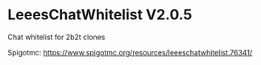 # LeeesChatWhitelist V2.0.5
Chat whitelist for 2b2t clones

Spigotmc:
https://www.spigotmc.org/resources/leeeschatwhitelist.76341/
